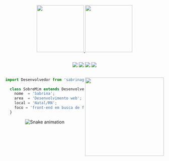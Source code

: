 <div align="center">
  <a href="https://github.com/sabrinagiota/">
  <img height="150em" src="https://github-readme-stats.vercel.app/api?username=sabrinagiota&rank_icon=github&theme=omni&include_all_commits=true&count_private=true"/>
  <img height="150em" src="https://github-readme-stats.vercel.app/api/top-langs/?username=sabrinagiota&layout=compact&langs_count=7&theme=omni"/>  
</div>
  
  ##
 
<div align="center">
  <a href="mailto:sabrina.vitoria@escolar.ifrn.edu.br"><img src="https://img.shields.io/badge/-Gmail-151A28?style=for-the-badge&logo=gmail&logoColor=92D534" target="_blank"></a>
  <a href="https://www.linkedin.com/in/sabrina-carvalho-aa9943209/" target="_blank"><img src="https://img.shields.io/badge/-LinkedIn-151A28?style=for-the-badge&logo=linkedin&logoColor=92D534" target="_blank"></a> 
  <a href="https://www.figma.com/files/recent?fuid=1148747853109868834"><img src="https://img.shields.io/badge/Figma-151A28?style=for-the-badge&logo=Figma&logoColor=92D534" target="_blank"></a>
 <a href="https://instagram.com/bysabrinav"><img src="https://img.shields.io/badge/-Instagram-151A28?style=for-the-badge&logo=instagram&logoColor=92D534" target="_blank"></a>
</div>
  
  ##
  
   <img align="right" width="250" src="https://user-images.githubusercontent.com/79128442/236655574-84832a6c-7799-45ef-9e5b-82a9771128ed.gif"/>
  
```js
import Desenvolvedor from 'sabrinagiota';
  
  class SobreMim extends Desenvolvedor {
    nome  = 'Sabrina';
    area  = 'Desenvolvimento web';
    local = 'Natal/RN';
    foco = 'front-end em busca de fullstack';
  }
```

<div align="center">

  ![Snake animation](https://github.com/danielbped/danielbped/blob/output/github-contribution-grid-snake.svg)
  
</div>
